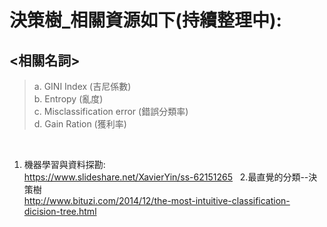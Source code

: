 # 決策樹_相關資源如下(持續整理中):
## <相關名詞>
> a. GINI Index (吉尼係數)  
> b. Entropy (亂度)  
> c. Misclassification error (錯誤分類率)  
> d. Gain Ration (獲利率)  

  
1. 機器學習與資料探勘:  
 https://www.slideshare.net/XavierYin/ss-62151265  
2.最直覺的分類--決策樹  
 http://www.bituzi.com/2014/12/the-most-intuitive-classification-dicision-tree.html
 
